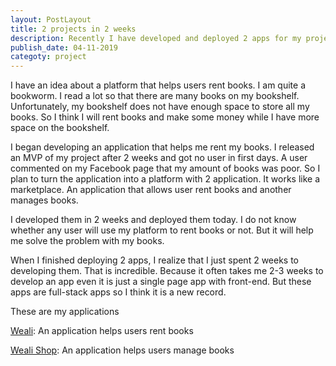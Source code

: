 ```yaml
---
layout: PostLayout
title: 2 projects in 2 weeks
description: Recently I have developed and deployed 2 apps for my project in 2 weeks.
publish_date: 04-11-2019
categoty: project
---
```

I have an idea about a platform that helps users rent books. I am quite a bookworm. I read a lot so that there are many books on my bookshelf. Unfortunately, my bookshelf does not have enough space to store all my books. So I think I will rent books and make some money while I have more space on the bookshelf.

I began developing an application that helps me rent my books. I released an MVP of my project after 2 weeks and got no user in first days. A user commented on my Facebook page that my amount of books was poor. So I plan to turn the application into a platform with 2 application. It works like a marketplace. An application that allows user rent books and another manages books. 

I developed them in 2 weeks and deployed them today. I do not know whether any user will use my platform to rent books or not. But it will help me solve the problem with my books.

When I finished deploying 2 apps, I realize that I just spent 2 weeks to
developing them. That is incredible. Because it often takes me 2-3 weeks to develop an app even it is just a single page app with front-end. But these apps are full-stack apps so I think it is a new record.

These are my applications

[Weali](https://weali.netlify.com/): An application helps users rent books

[Weali Shop](https://weali-shop.netlify.com/): An application helps users manage books
